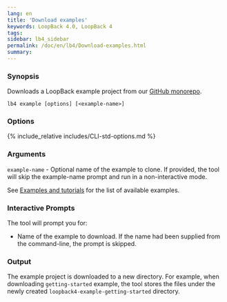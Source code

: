 ```yaml
---
lang: en
title: 'Download examples'
keywords: LoopBack 4.0, LoopBack 4
tags:
sidebar: lb4_sidebar
permalink: /doc/en/lb4/Download-examples.html
summary:
---
```


### Synopsis

Downloads a LoopBack example project from our
[GitHub monorepo](https://github.com/strongloop/loopback-next).

```text
lb4 example [options] [<example-name>]
```

### Options

{% include_relative includes/CLI-std-options.md %}

### Arguments

`example-name` - Optional name of the example to clone. If provided, the tool
will skip the example-name prompt and run in a non-interactive mode.

See [Examples and tutorials](Examples-and-tutorials.md) for the list of
available examples.

### Interactive Prompts

The tool will prompt you for:

* Name of the example to download. If the name had been supplied from the
  command-line, the prompt is skipped.

### Output

The example project is downloaded to a new directory. For example, when
downloading `getting-started` example, the tool stores the files under the newly
created `loopback4-example-getting-started` directory.

